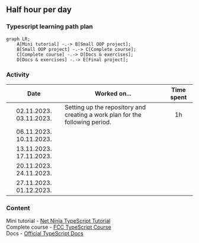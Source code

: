 ## Half hour per day

### Typescript learning path plan

```mermaid
graph LR;
    A[Mini tutorial] -.-> B[Small OOP project];
    B[Small OOP project] -.-> C[Complete course];
    C[Complete course] -.-> D[Docs & exercises];
    D[Docs & exercises] -.-> E[Final project];
```

### Activity

| Date | Worked on... | Time spent |
| :---: | --- | :---: |
| 02.11.2023. 03.11.2023. | Setting up the repository and creating a work plan for the following period.  | 1h |
| 06.11.2023. 10.11.2023. | | |
| 13.11.2023. 17.11.2023. | | |
| 20.11.2023. 24.11.2023. | | |
| 27.11.2023. 01.12.2023. | | |

### Content

Mini tutorial - [Net Ninja TypeScript Tutorial](https://www.youtube.com/playlist?list=PL4cUxeGkcC9gUgr39Q_yD6v-bSyMwKPUI) <br />
Complete course - [FCC TypeScript Course](https://www.youtube.com/watch?v=30LWjhZzg50) <br />
Docs - [Official TypeScript Docs](https://www.typescriptlang.org/docs/handbook/typescript-from-scratch.html) <br />
